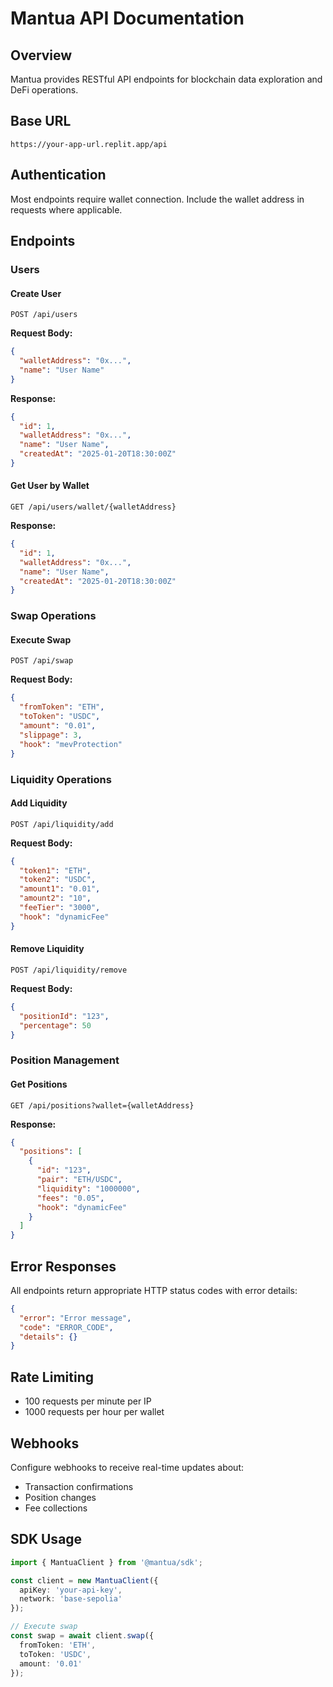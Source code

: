 # Mantua API Documentation

## Overview

Mantua provides RESTful API endpoints for blockchain data exploration and DeFi operations.

## Base URL

```
https://your-app-url.replit.app/api
```

## Authentication

Most endpoints require wallet connection. Include the wallet address in requests where applicable.

## Endpoints

### Users

#### Create User
```http
POST /api/users
```

**Request Body:**
```json
{
  "walletAddress": "0x...",
  "name": "User Name"
}
```

**Response:**
```json
{
  "id": 1,
  "walletAddress": "0x...",
  "name": "User Name",
  "createdAt": "2025-01-20T18:30:00Z"
}
```

#### Get User by Wallet
```http
GET /api/users/wallet/{walletAddress}
```

**Response:**
```json
{
  "id": 1,
  "walletAddress": "0x...",
  "name": "User Name",
  "createdAt": "2025-01-20T18:30:00Z"
}
```

### Swap Operations

#### Execute Swap
```http
POST /api/swap
```

**Request Body:**
```json
{
  "fromToken": "ETH",
  "toToken": "USDC",
  "amount": "0.01",
  "slippage": 3,
  "hook": "mevProtection"
}
```

### Liquidity Operations

#### Add Liquidity
```http
POST /api/liquidity/add
```

**Request Body:**
```json
{
  "token1": "ETH",
  "token2": "USDC",
  "amount1": "0.01",
  "amount2": "10",
  "feeTier": "3000",
  "hook": "dynamicFee"
}
```

#### Remove Liquidity
```http
POST /api/liquidity/remove
```

**Request Body:**
```json
{
  "positionId": "123",
  "percentage": 50
}
```

### Position Management

#### Get Positions
```http
GET /api/positions?wallet={walletAddress}
```

**Response:**
```json
{
  "positions": [
    {
      "id": "123",
      "pair": "ETH/USDC",
      "liquidity": "1000000",
      "fees": "0.05",
      "hook": "dynamicFee"
    }
  ]
}
```

## Error Responses

All endpoints return appropriate HTTP status codes with error details:

```json
{
  "error": "Error message",
  "code": "ERROR_CODE",
  "details": {}
}
```

## Rate Limiting

- 100 requests per minute per IP
- 1000 requests per hour per wallet

## Webhooks

Configure webhooks to receive real-time updates about:
- Transaction confirmations
- Position changes
- Fee collections

## SDK Usage

```typescript
import { MantuaClient } from '@mantua/sdk';

const client = new MantuaClient({
  apiKey: 'your-api-key',
  network: 'base-sepolia'
});

// Execute swap
const swap = await client.swap({
  fromToken: 'ETH',
  toToken: 'USDC',
  amount: '0.01'
});
```